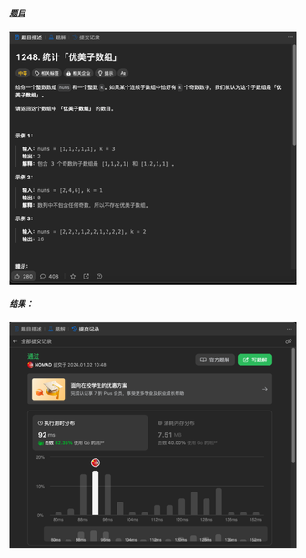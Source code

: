 ##### [题目](https://leetcode.cn/problems/count-number-of-nice-subarrays/description/)
![pic](img.png)
##### 结果：
![pic](result.png)